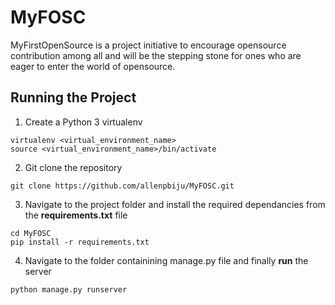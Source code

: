 # MyFOSC
MyFirstOpenSource is a project initiative to encourage opensource contribution among all and will be the stepping stone for ones who are eager to enter the world of opensource.

## Running the Project

1.  Create a Python 3 virtualenv
```
virtualenv <virtual_environment_name>
source <virtual_environment_name>/bin/activate
```

2.  Git clone the repository
```
git clone https://github.com/allenpbiju/MyFOSC.git
```

3. Navigate to the project folder and install the required dependancies from the **requirements.txt** file
```
cd MyFOSC
pip install -r requirements.txt
```

4. Navigate to the folder containining manage.py file and finally **run** the server
```
python manage.py runserver
```
